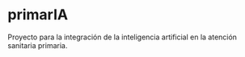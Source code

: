 # primarIA
Proyecto para la integración de la inteligencia artificial en la atención sanitaria primaria.
